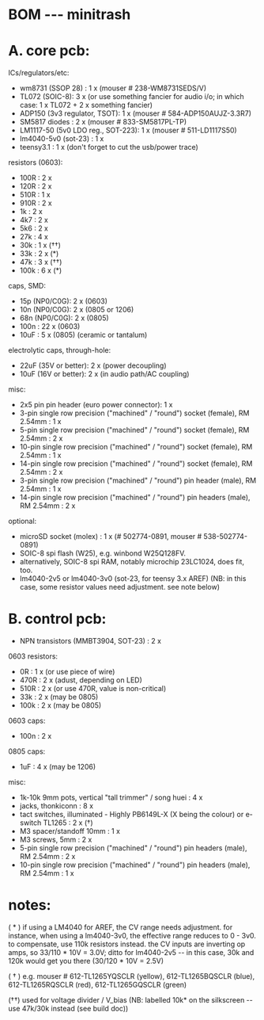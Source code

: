 
BOM --- minitrash
=================



A. core pcb:
=================


ICs/regulators/etc:

- wm8731 (SSOP 28) : 1 x (mouser # 238-WM8731SEDS/V)
- TL072 (SOIC-8): 3 x (or use something fancier for audio i/o; in which case: 1 x TL072 + 2 x something fancier)
- ADP150 (3v3 regulator, TSOT): 1 x (mouser # 584-ADP150AUJZ-3.3R7)
- SM5817 diodes : 2 x (mouser # 833-SM5817PL-TP)
- LM1117-50 (5v0 LDO reg., SOT-223): 1 x (mouser # 511-LD1117S50)
- lm4040-5v0 (sot-23) : 1 x
- teensy3.1 : 1 x (don't forget to cut the usb/power trace)

resistors (0603):

- 100R : 2 x
- 120R : 2 x
- 510R : 1 x
- 910R : 2 x
- 1k   : 2 x
- 4k7  : 2 x
- 5k6  : 2 x
- 27k  : 4 x
- 30k  : 1 x (††)
- 33k  : 2 x (*)
- 47k  : 3 x (††)
- 100k : 6 x (*)

caps, SMD:

- 15p (NP0/C0G): 2 x (0603) 
- 10n (NP0/C0G): 2 x (0805 or 1206)
- 68n (NP0/C0G): 2 x (0805)
- 100n : 22 x (0603) 
- 10uF : 5 x (0805) (ceramic or tantalum)


electrolytic caps, through-hole:

- 22uF (35V or better): 2 x (power decoupling)
- 10uF (16V or better): 2 x (in audio path/AC coupling)


misc:

- 2x5 pin pin header (euro power connector): 1 x
-  3-pin single row precision ("machined" / "round") socket (female), RM 2.54mm : 1 x
-  5-pin single row precision ("machined" / "round") socket (female), RM 2.54mm : 2 x
- 10-pin single row precision ("machined" / "round") socket (female), RM 2.54mm : 1 x
- 14-pin single row precision ("machined" / "round") socket (female), RM 2.54mm : 2 x
-  3-pin single row precision ("machined" / "round") pin header  (male), RM 2.54mm : 1 x
- 14-pin single row precision ("machined" / "round") pin headers (male), RM 2.54mm : 2 x


optional: 

- microSD socket (molex) : 1 x (# 502774-0891, mouser # 538-502774-0891)
- SOIC-8 spi flash (W25), e.g. winbond W25Q128FV.
- alternatively, SOIC-8 spi RAM, notably microchip 23LC1024, does fit, too. 
- lm4040-2v5 or lm4040-3v0 (sot-23, for teensy 3.x AREF) (NB: in this case, some resistor values need adjustment. see note below)


B. control pcb:
=================

- NPN transistors (MMBT3904, SOT-23) : 2 x

0603 resistors:

- 0R   : 1 x (or use piece of wire)
- 470R : 2 x (adust, depending on LED)
- 510R : 2 x (or use 470R, value is non-critical)
- 33k  : 2 x (may be 0805)
- 100k : 2 x (may be 0805)

0603 caps:

- 100n : 2 x

0805 caps: 

- 1uF  : 4 x (may be 1206)

misc: 

- 1k-10k 9mm pots, vertical "tall trimmer" / song huei : 4 x 
- jacks, thonkiconn : 8 x
- tact switches, illuminated - Highly PB6149L-X (X being the colour) or e-switch TL1265 : 2 x (†)
- M3 spacer/standoff 10mm : 1 x
- M3 screws, 5mm : 2 x
-  5-pin single row precision ("machined" / "round") pin headers (male), RM 2.54mm : 2 x
- 10-pin single row precision ("machined" / "round") pin headers (male), RM 2.54mm : 1 x

notes:
=================

( * ) if using a LM4040 for AREF, the CV range needs adjustment. for instance, when using a lm4040-3v0, the effective range reduces to 0 - 3v0. to compensate, use 110k resistors instead. the CV inputs are inverting op amps, so 33/110 * 10V = 3.0V; ditto for lm4040-2v5 -- in this case, 30k and 120k would get you there (30/120 * 10V = 2.5V)

( † ) e.g. mouser # 612-TL1265YQSCLR (yellow), 612-TL1265BQSCLR (blue), 612-TL1265RQSCLR (red), 612-TL1265GQSCLR (green)

(††) used for voltage divider / V_bias (NB: labelled 10k* on the silkscreen -- use 47k/30k instead (see build doc))
